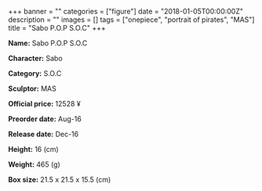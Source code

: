 +++
banner = ""
categories = ["figure"]
date = "2018-01-05T00:00:00Z"
description = ""
images = []
tags = ["onepiece", "portrait of pirates", "MAS"]
title = "Sabo P.O.P S.O.C"
+++

**Name:** Sabo P.O.P S.O.C

**Character:** Sabo

**Category:** S.O.C 

**Sculptor:** MAS

**Official price:** 12528 ¥

**Preorder date:** Aug-16

**Release date:** Dec-16

**Height:** 16 (cm)

**Weight:** 465 (g)

**Box size:** 21.5 x 21.5 x 15.5 (cm)


